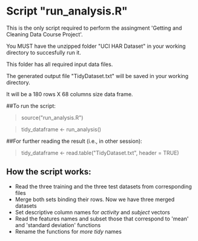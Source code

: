 # Script "run_analysis.R"

This is the only script required to perform the assingment 'Getting and Cleaning Data Course Project'.

You MUST have the unzipped folder "UCI HAR Dataset" in your working directory to succesfully run it.

This folder has all required input data files.

The generated output file "TidyDataset.txt" will be saved in your working directory.

It will be a 180 rows X 68 columns size data frame.
 
##To run the script:

> source("run_analysis.R")

> tidy_dataframe <- run_analysis()

##For further reading the result (i.e., in other session):

> tidy_dataframe <- read.table("TidyDataset.txt", header = TRUE)

## How the script works:

* Read the three training and the three test datasets from corresponding files
* Merge both sets binding their rows. Now we have three merged datasets
* Set descriptive column names for _activity_ and _subject_ vectors
* Read the features names and subset those that correspond to 'mean' and 'standard deviation' functions
* Rename the functions for _more tidy_ names
